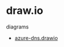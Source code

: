 # draw.io
diagrams

- [azure-dns.drawio](https://learn.microsoft.com/en-us/azure/private-link/private-endpoint-dns)
  
